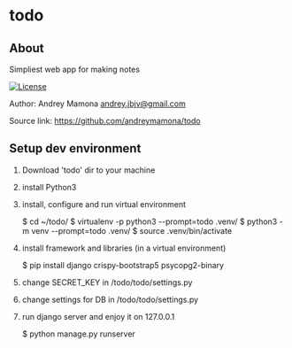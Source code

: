 # todo

About
-----

Simpliest web app for making notes

[![License](https://img.shields.io/badge/license-BSD-blue.svg)](https://raw.githubusercontent.com/manti-by/Manti.by/master/LICENSE)

Author: Andrey Mamona <andrey.jbjv@gmail.com>

Source link: https://github.com/andreymamona/todo

Setup dev environment
---------------------

1. Download 'todo' dir to your machine
2. install Python3
3. install, configure and run virtual environment

    $ cd ~/todo/
    $ virtualenv -p python3 --prompt=todo .venv/
    $ python3 -m venv --prompt=todo .venv/
    $ source .venv/bin/activate

4. install framework and libraries (in a virtual environment)

    $ pip install django crispy-bootstrap5 psycopg2-binary

5. change SECRET_KEY in /todo/todo/settings.py
6. change settings for DB in /todo/todo/settings.py
7. run django server and enjoy it on 127.0.0.1

    $ python manage.py runserver